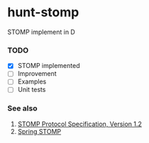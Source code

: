 # hunt-stomp
STOMP implement in D

### TODO
- [x] STOMP implemented
- [ ] Improvement
- [ ] Examples
- [ ] Unit tests

### See also
1. [STOMP Protocol Specification, Version 1.2](https://stomp.github.io/stomp-specification-1.2.html)
1. [Spring STOMP](https://docs.spring.io/spring/docs/current/spring-framework-reference/web.html#websocket-stomp)


